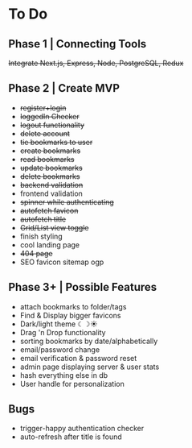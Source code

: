 # To Do

## Phase 1 | Connecting Tools

~~Integrate Next.js, Express, Node, PostgreSQL, Redux~~

## Phase 2 | Create MVP

- ~~register+login~~
- ~~loggedIn Checker~~
- ~~logout functionality~~
- ~~delete account~~
- ~~tie bookmarks to user~~
- ~~create bookmarks~~
- ~~read bookmarks~~
- ~~update bookmarks~~
- ~~delete bookmarks~~
- ~~backend validation~~
- frontend validation
- ~~spinner while authenticating~~
- ~~autofetch favicon~~
- ~~autofetch title~~
- ~~Grid/List view toggle~~
- finish styling
- cool landing page
- ~~404 page~~
- SEO favicon sitemap ogp

## Phase 3+ | Possible Features

- attach bookmarks to folder/tags
- Find & Display bigger favicons
- Dark/light theme ☾☽☀️
- Drag 'n Drop functionality
- sorting bookmarks by date/alphabetically
- email/password change
- email verification & password reset
- admin page displaying server & user stats
- hash everything else in db
- User handle for personalization

## Bugs

- trigger-happy authentication checker
- auto-refresh after title is found
